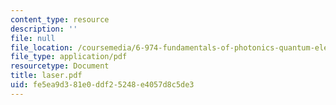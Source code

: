 ```yaml
---
content_type: resource
description: ''
file: null
file_location: /coursemedia/6-974-fundamentals-of-photonics-quantum-electronics-spring-2006/fe5ea9d381e0ddf25248e4057d8c5de3_laser.pdf
file_type: application/pdf
resourcetype: Document
title: laser.pdf
uid: fe5ea9d3-81e0-ddf2-5248-e4057d8c5de3
---
```

